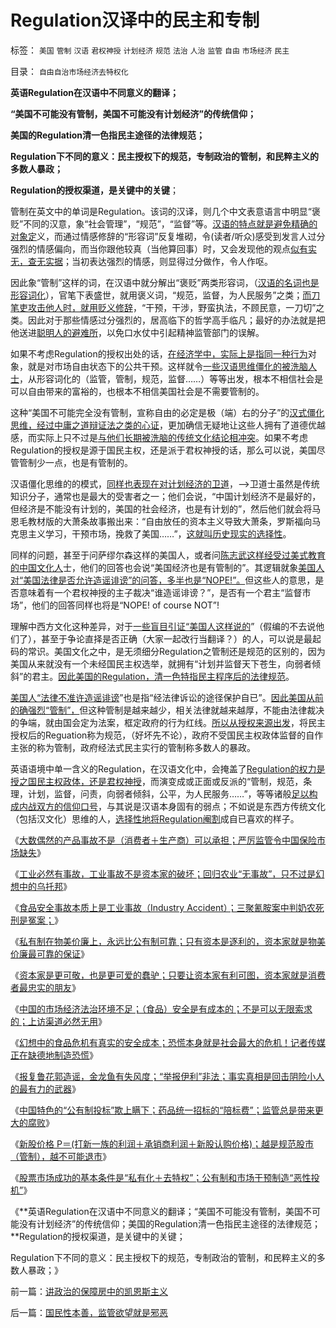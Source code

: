 # Regulation汉译中的民主和专制

标签： `美国` `管制` `汉语` `君权神授` `计划经济` `规范` `法治` `人治` `监管` `自由` `市场经济` `民主` 

目录： `自由自治市场经济去特权化`

**英语Regulation在汉语中不同意义的翻译；**

**“美国不可能没有管制，美国不可能没有计划经济”的传统信仰；**

**美国的Regulation清一色指民主途径的法律规范；**

**Regulation下不同的意义：民主授权下的规范，专制政治的管制，和民粹主义的多数人暴政；**

**Regulation的授权渠道，是关键中的关键**；



管制在英文中的单词是Regulation。该词的汉译，则几个中文表意语言中明显“褒贬”不同的汉意，象“社会管理”，“规范”，“监督”等。[汉语的特点就是避免精确的对象定](../../../2011/5/8/概念的逻辑定义和乱糟糟的智慧.md)义，而通过情感修辞的“形容词”反复堆砌，令(读者/听众)感受到发言人过分强烈的情感偏向，而当你跟他较真（当他算回事）时，又会发现他的观点[似有实无，查无实据](../../../2011/5/8/汉语已经不是一种成熟的语言.md)；当初表达强烈的情感，则显得过分做作，令人作呕。

因此象“管制”这样的词，在汉语中就分解出“褒贬”两类形容词，（[汉语的名词也是形容词化](../../../2010/10/16/汉语是修辞表意语言，最适合道德口水仗.md)），官笔下表盛世，就用褒义词，“规范，监督，为人民服务”之类；[而刀笔吏攻击他人时，就用贬义修辞](../../../2009/6/1/汉语和西语，诡辩和演讲，西塞罗和凯撒.md)，“干预，干涉，野蛮执法，不顾民意，一刀切”之类。因此对于那些情感过分强烈的，居高临下的哲学高手临凡；最好的办法就是把他送进[聪明人的避难所](../../../2011/3/1/哲学是聪明人的避难所.md)，以免口水仗中引起精神监管部门的误解。

如果不考虑Regulation的授权出处的话，[在经济学中，实际上是指同一种行为](../../../2011/2/10/面向抽象对象的经济学分析步骤.md)对象，就是对市场自由状态下的公共干预。这样就令[一些汉语思维僵化的被洗脑人士](../../../2009/5/25/走出汉文化“公说公有理”的语言泥潭.md)，从形容词化的（监管，管制，规范，监督……）等等出发，根本不相信社会是可以自由带来的富裕的，也根本不相信美国社会是不需要管制的。

这种“美国不可能完全没有管制，宣称自由的必定是极（端）右的分子”的[汉式僵化思维，经过中庸之道辩证法之类的心证](../../../2011/1/22/非黑即白的科学和中庸的意识形态.md)，更加确信无疑地让这些人拥有了道德优越感，而实际上只不过是[与他们长期被洗脑的传统文化结论相冲突](../../../2010/12/27/文革“知识越多越反动”错在那里？.md)。如果不考虑Regulation的授权是源于国民主权，还是派于君权神授的话，那么可以说，美国尽管管制少一点，也是有管制的。

汉语僵化思维的的模式，[同样也表现在对计划经济的卫道](../../../2009/6/16/三脚猫真理观支持着计划苍生的优越信念.md)，——>卫道士虽然是传统知识分子，通常也是最大的受害者之一；他们会说，“中国计划经济不是最好的，但经济是不能没有计划的，美国的社会经济，也是有计划的”，然后他们就会将马恩毛教材版的大萧条故事搬出来：“自由放任的资本主义导致大萧条，罗斯福向马克思主义学习，干预市场，挽救了美国……”，[这就叫历史现实的选择性](../../../2011/6/18/历史现实个人主义的选择性.md)。

同样的问题，甚至于问萨缪尔森这样的美国人，或者问[陈志武这样经受过美式教育的中国文化人](../../../2011/6/12/国民人权是社会经济的发动机，兼谈耶鲁陈志武.md)士，他们的回答也会说“美国经济也是有管制的”。其逻辑就象[美国人对“美国法律是否允许造谣诽谤”的问答，多半也是“NOPE!”。](../../../2011/6/8/美国司法争论：有造谣诽谤的自由吗？.md)但这些人的意思，是否意味着有一个君权神授的主子裁决“谁造谣诽谤？”，是否有一个君主“监督市场”，他们的回答同样也将是“NOPE!
of course NOT”!

理解中西方文化这种差异，对于[一些盲目引证“美国人这样说的](../../../2011/5/4/反思“全盘西化”,可能成为“全盘不开化”.md)”（假编的不去说他们了），甚至于争论直择是否正确（大家一起改行当翻译？）的人，可以说是最起码的常识。美国文化之中，是无须细分Regulation之管制还是规范的区别的，因为美国从来就没有一个未经国民主权选举，就拥有“计划并监督天下苍生，向弱者倾斜”的君主。[因此美国的Regulation，清一色特指民主程序后的法律规范](../../../2009/4/8/市场法律规范被混同行政干预.md)。

[美国人“法律不准许造谣诽谤](../../../2011/6/8/法治社会中的“造谣，人身攻击”如何诉讼？.md)”也是指“经法律诉讼的途径保护自已”。[因此美国从前的确强烈“管制”，](../../../2011/5/19/美国历史中的腐败和黑社会.md)但这种管制是越来越少，相关法律就越来越厚，不能由法律裁决的争端，就由国会定为法案，框定政府的行为红线。[所以从授权来源出发](../../../2010/8/6/私有制社会的逐级授权，公权和特权的形成，.md)，将民主授权后的Reguation称为规范，（好坏先不论），政府不受国民主权政体监督的自作主张的称为管制，政府经法式民主实行的管制称多数人的暴政。

英语语境中单一含义的Regulation，在汉语文化中，会掩盖了[Regulation的权力是授之国民主权政体，还是君权神授](../../../2011/4/15/（司法＝解释法律＋执行法律）的权力.md)，而演变成或正面或反派的“管制，规范，条理，计划，监督，问责，向弱者倾斜，公平，为人民服务……”，等等诸般[足以构成内战双方的信仰口号](../../../2011/4/5/二战后亚非拉“民主乱局”的三角原理.md)，与其说是汉语本身固有的弱点；不如说是东西方传统文化（包括汉文化）思维的人，[选择性地将Regulation阉割](../../../2009/6/16/三脚猫的真理观和独脚龙.md)成自已喜欢的样子。

《[大数偶然的产品事故不是（消费者＋生产商）可以承担；严厉监管令中国保险市场缺失](../../../2011/6/16/严厉监管令中国保险市场缺失，政府可尝试少管闲事.md)》

《[工业必然有事故，工业事故不是资本家的破坏；回归农业“无事故”，只不过是幻想中的乌托邦](../../../2011/6/16/工业必然有事故，工业事故不是资本家的破坏.md)》

《[食品安全事故本质上是工业事故（Industry
Accident）；三聚氰胺案中判奶农死刑是冤案；](../../../2011/6/17/食品安全事故是工业事故，三聚氰胺有冤案.md)》

《[私有制在物美价廉上，永远比公有制可靠；只有资本是逐利的，资本家就是物美价廉最可靠的保证](../../../2011/6/17/逐利的资本保证了物美价廉高安全性.md)》

《[资本家是更可敬，也是更可爱的蠢驴；只要让资本家有利可图，资本家就是消费者最忠实的朋友](../../../2011/6/17/资本家是最可爱的蠢驴，是消费者最忠实的朋友.md)》

《[中国的市场经济法治环境不足；（食品）安全是有成本的；不是可以无限索求的；上访渠道必然无用](../../../2011/6/18/食品安全有成本，不可以无限索求.md)》

《[幻想中的食品危机有真实的安全成本；恐慌本身就是社会最大的危机！记者传媒正在缺德地制造恐慌](../../../2011/6/18/食品安全无端恐慌是社会最大危机.md)》

《[报复鲁花郭造谣，金龙鱼有失风度；“举报伊利”非法；事实真相是回击阴险小人的最有力的武器](../../../2011/6/18/非法举报伊利，合法造谣金龙鱼.md)》

《[中国特色的“公有制投标”欺上瞒下；药品统一招标的“陪标费”；监管总是带来更大的腐败](../../../2011/6/19/八棱科技“中国式投标”失败什么也说明不了.md)》

《[新股价格
P＝(打新一族的利润＋承销商利润＋新股认购价格)；越是规范股市（管制），越不可能退市](../../../2011/6/19/A股越是规范退市，越是不可能退市.md)》

《[股票市场成功的基本条件是“私有化＋去特权”；公有制和市场干预制造“恶性投机”](../../../2011/6/19/炒股抑制通胀，圈钱导致滞胀.md)》

《**英语Regulation在汉语中不同意义的翻译；“美国不可能没有管制，美国不可能没有计划经济”的传统信仰；美国的Regulation清一色指民主途径的法律规范；**Regulation的授权渠道，是关键中的关键；

Regulation下不同的意义：民主授权下的规范，专制政治的管制，和民粹主义的多数人暴政；》

前一篇：[讲政治的保障房中的凯恩斯主义](../../../2011/6/21/讲政治的保障房中的凯恩斯主义.md)

后一篇：[国民性本善，监管欲望就是邪恶](../../../2011/6/21/国民性本善，监管欲望就是邪恶.md)